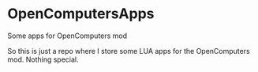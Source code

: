 # OpenComputersApps
Some apps for OpenComputers mod

So this is just a repo where I store some LUA apps for the OpenComputers mod. Nothing special.
